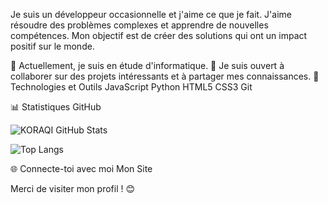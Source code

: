 Je suis un développeur occasionnelle et j'aime ce que je fait. J'aime résoudre des problèmes complexes et apprendre de nouvelles compétences. Mon objectif est de créer des solutions qui ont un impact positif sur le monde.

🌱 Actuellement, je suis en étude d'informatique.
👯 Je suis ouvert à collaborer sur des projets intéressants et à partager mes connaissances.
🔧 Technologies et Outils
JavaScript Python HTML5 CSS3 Git

📊 Statistiques GitHub


![KORAQI GitHub Stats](https://github-readme-stats.vercel.app/api?username=Abstru3&show_icons=true&theme=radical) 


![Top Langs](https://github-readme-stats.vercel.app/api/top-langs/?username=Abstru3&layout=compact&langs_count=6&theme=radical)

🌐 Connecte-toi avec moi
Mon Site

Merci de visiter mon profil ! 😊

